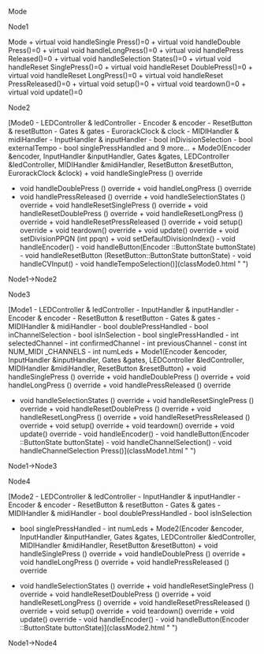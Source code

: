 Mode

Node1

Mode + virtual void handleSingle Press()=0 + virtual void handleDouble
Press()=0 + virtual void handleLongPress()=0 + virtual void handlePress
Released()=0 + virtual void handleSelection States()=0 + virtual void
handleReset SinglePress()=0 + virtual void handleReset DoublePress()=0 +
virtual void handleReset LongPress()=0 + virtual void handleReset
PressReleased()=0 + virtual void setup()=0 + virtual void teardown()=0 +
virtual void update()=0

Node2

[Mode0 - LEDController & ledController - Encoder & encoder - ResetButton
& resetButton - Gates & gates - EurorackClock & clock - MIDIHandler &
midiHandler - InputHandler & inputHandler - bool inDivisionSelection -
bool externalTempo - bool singlePressHandled and 9 more\... +
Mode0(Encoder &encoder, InputHandler &inputHandler, Gates &gates,
LEDController &ledController, MIDIHandler &midiHandler, ResetButton
&resetButton, EurorackClock &clock) + void handleSinglePress () override
+ void handleDoublePress () override + void handleLongPress () override
+ void handlePressReleased () override + void handleSelectionStates ()
override + void handleResetSinglePress () override + void
handleResetDoublePress () override + void handleResetLongPress ()
override + void handleResetPressReleased () override + void setup()
override + void teardown() override + void update() override + void
setDivisionPPQN (int ppqn) + void setDefaultDivisionIndex() - void
handleEncoder() - void handleButton(Encoder ::ButtonState buttonState) -
void handleResetButton (ResetButton::ButtonState buttonState) - void
handleCVInput() - void handleTempoSelection()](classMode0.html " ")

Node1-\>Node2

Node3

[Mode1 - LEDController & ledController - InputHandler & inputHandler -
Encoder & encoder - ResetButton & resetButton - Gates & gates -
MIDIHandler & midiHandler - bool doublePressHandled - bool
inChannelSelection - bool isInSelection - bool singlePressHandled - int
selectedChannel - int confirmedChannel - int previousChannel - const int
NUM\_MIDI \_CHANNELS - int numLeds + Mode1(Encoder &encoder,
InputHandler &inputHandler, Gates &gates, LEDController &ledController,
MIDIHandler &midiHandler, ResetButton &resetButton) + void
handleSinglePress () override + void handleDoublePress () override +
void handleLongPress () override + void handlePressReleased () override
+ void handleSelectionStates () override + void handleResetSinglePress
() override + void handleResetDoublePress () override + void
handleResetLongPress () override + void handleResetPressReleased ()
override + void setup() override + void teardown() override + void
update() override - void handleEncoder() - void handleButton(Encoder
::ButtonState buttonState) - void handleChannelSelection() - void
handleChannelSelection Press()](classMode1.html " ")

Node1-\>Node3

Node4

[Mode2 - LEDController & ledController - InputHandler & inputHandler -
Encoder & encoder - ResetButton & resetButton - Gates & gates -
MIDIHandler & midiHandler - bool doublePressHandled - bool isInSelection
- bool singlePressHandled - int numLeds + Mode2(Encoder &encoder,
InputHandler &inputHandler, Gates &gates, LEDController &ledController,
MIDIHandler &midiHandler, ResetButton &resetButton) + void
handleSinglePress () override + void handleDoublePress () override +
void handleLongPress () override + void handlePressReleased () override
+ void handleSelectionStates () override + void handleResetSinglePress
() override + void handleResetDoublePress () override + void
handleResetLongPress () override + void handleResetPressReleased ()
override + void setup() override + void teardown() override + void
update() override - void handleEncoder() - void handleButton(Encoder
::ButtonState buttonState)](classMode2.html " ")

Node1-\>Node4

[](classMode__inherit__graph_org.svg)
